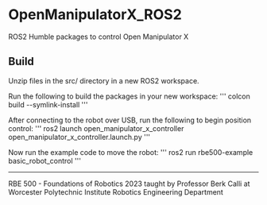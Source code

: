 # OpenManipulatorX_ROS2
ROS2 Humble packages to control Open Manipulator X

## Build
Unzip files in the src/ directory in a new ROS2 workspace.

Run the following to build the packages in your new workspace:
'''
colcon build --symlink-install
'''

After connecting to the robot over USB, run the following to begin position control:
'''
ros2 launch open_manipulator_x_controller open_manipulator_x_controller.launch.py
'''

Now run the example code to move the robot:
'''
ros2 run rbe500-example basic_robot_control
'''


---
RBE 500 - Foundations of Robotics 2023 taught by Professor Berk Calli at Worcester Polytechnic Institute Robotics Engineering Department
